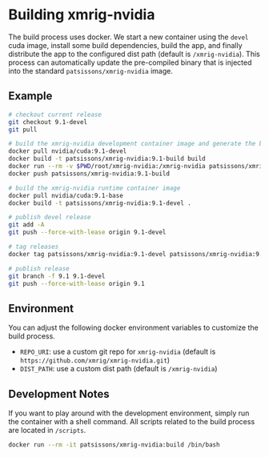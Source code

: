 # Building xmrig-nvidia

The build process uses docker. We start a new container using the `devel` cuda image, install some build dependencies, build the app, and finally distribute the app to the configured dist path (default is `/xmrig-nvidia`). This process can automatically update the pre-compiled binary that is injected into the standard `patsissons/xmrig-nvidia` image.

## Example

```bash
# checkout current release
git checkout 9.1-devel
git pull

# build the xmrig-nvidia development container image and generate the binaries
docker pull nvidia/cuda:9.1-devel
docker build -t patsissons/xmrig-nvidia:9.1-build build
docker run --rm -v $PWD/root/xmrig-nvidia:/xmrig-nvidia patsissons/xmrig-nvidia:9.1-build
docker push patsissons/xmrig-nvidia:9.1-build

# build the xmrig-nvidia runtime container image
docker pull nvidia/cuda:9.1-base
docker build -t patsissons/xmrig-nvidia:9.1-devel .

# publish devel release
git add -A
git push --force-with-lease origin 9.1-devel

# tag releases
docker tag patsissons/xmrig-nvidia:9.1-devel patsissons/xmrig-nvidia:9.1

# publish release
git branch -f 9.1 9.1-devel
git push --force-with-lease origin 9.1
```

## Environment

You can adjust the following docker environment variables to customize the build process.

- `REPO_URI`: use a custom git repo for `xmrig-nvidia` (default is `https://github.com/xmrig/xmrig-nvidia.git`)
- `DIST_PATH`: use a custom dist path (default is `/xmrig-nvidia`)

## Development Notes

If you want to play around with the development environment, simply run the container with a shell command. All scripts related to the build process are located in `/scripts`.

```bash
docker run --rm -it patsissons/xmrig-nvidia:build /bin/bash
```
